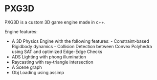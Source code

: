 # PXG3D

PXG3D is a custom 3D game engine made in c++. 

Engine features:
- A 3D Physics Engine with the following features:
      - Constraint-based Rigidbody dynamics 
      - Collision Detection between Convex Polyhedra using SAT and optimized Edge-Edge Checks
- ADS Lighting with phong illumination
- Raycasting with ray-triangle intersection
- A Scene graph
- Obj Loading using assimp

